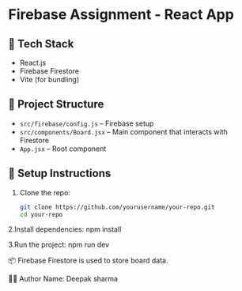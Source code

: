 # Firebase Assignment - React App

## 🔧 Tech Stack
- React.js
- Firebase Firestore
- Vite (for bundling)

## 📁 Project Structure
- `src/firebase/config.js` – Firebase setup
- `src/components/Board.jsx` – Main component that interacts with Firestore
- `App.jsx` – Root component

## 🚀 Setup Instructions

1. Clone the repo:
   ```bash
   git clone https://github.com/yourusername/your-repo.git
   cd your-repo
2.Install dependencies:
npm install

3.Run the project:
npm run dev

📦 Firebase
Firestore is used to store board data.

👨‍💻 Author
Name: Deepak sharma


